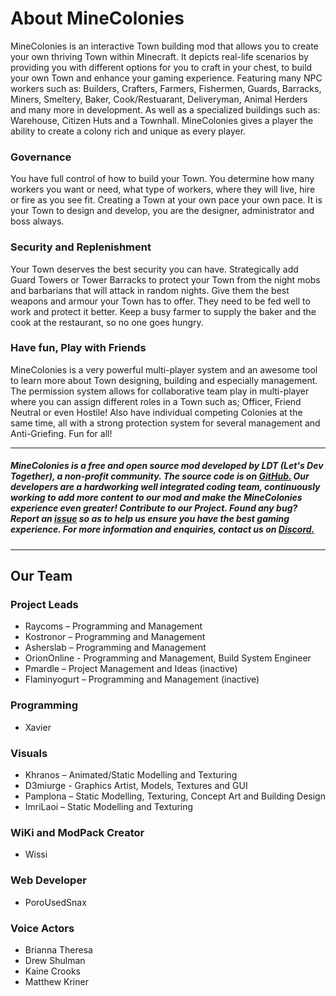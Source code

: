 
# About MineColonies 
MineColonies is an interactive Town building mod that allows you to create your own thriving Town within Minecraft. It depicts real-life scenarios by providing you with different options for you to craft in your chest, to build your own Town  and enhance your gaming experience. Featuring many NPC workers such as: Builders, Crafters, Farmers, Fishermen, Guards, Barracks, Miners, Smeltery, Baker, Cook/Restuarant, Deliveryman, Animal Herders and many more in development. As well as a specialized buildings such as: Warehouse, Citizen Huts and a Townhall. MineColonies gives a player the ability to create a colony rich and unique as every player.

### Governance
You have full control of how to build your Town. You determine how many workers you want or need, what type of workers, where they will live, hire or fire as you see fit. Creating a Town at your own pace your own pace. It is your Town to design and develop, you are the designer, administrator and boss always. 

### Security and Replenishment
Your Town deserves the best security you can have. Strategically add Guard Towers or Tower Barracks to protect your Town from the night mobs and barbarians that will attack in random nights. Give them the best weapons and armour your Town has to offer. They need to be fed well to work and protect it better. Keep a busy farmer to supply the baker and the cook at the restaurant, so no one goes hungry. 

### Have fun, Play with Friends
MineColonies is a very powerful multi-player system and an awesome tool to learn more about Town designing, building and especially management. The permission system allows for collaborative team play in multi-player where you can assign different roles in a Town such as; Officer, Friend Neutral or even Hostile! Also have individual competing Colonies at the same time, all with a strong protection system for several management and Anti-Griefing. Fun for all! 
___
##### MineColonies is a free and open source mod developed by LDT (Let's Dev Together), a non-profit community. The source code is on [GitHub.](https://github.com/ldtteam/minecolonies) Our developers are a hardworking well integrated coding team, continuously working to add more content to our mod and make the MineColonies experience even greater! Contribute to our Project. Found any bug? Report an [issue](https://github.com/ldtteam/minecolonies/issues/new) so as to help us ensure you have the best gaming experience. For more information and enquiries, contact us on [Discord.](https://discord.gg/YEas2Yv)
___ 

## Our Team

### Project Leads
* Raycoms – Programming and Management
* Kostronor – Programming and Management
* Asherslab – Programming and Management
* OrionOnline - Programming and Management, Build System Engineer 
* Pmardle – Project Management and Ideas (inactive)
* Flaminyogurt – Programming and Management (inactive)

### Programming 
* Xavier

### Visuals
* Khranos – Animated/Static Modelling and Texturing 
* D3miurge - Graphics Artist, Models, Textures and GUI 
* Pamplona – Static Modelling, Texturing, Concept Art and Building Design 
* ImriLaoi – Static Modelling and Texturing

### WiKi and ModPack Creator 
* Wissi

 
### Web Developer
* PoroUsedSnax

### Voice Actors
* Brianna Theresa
* Drew Shulman 
* Kaine Crooks 
* Matthew Kriner

